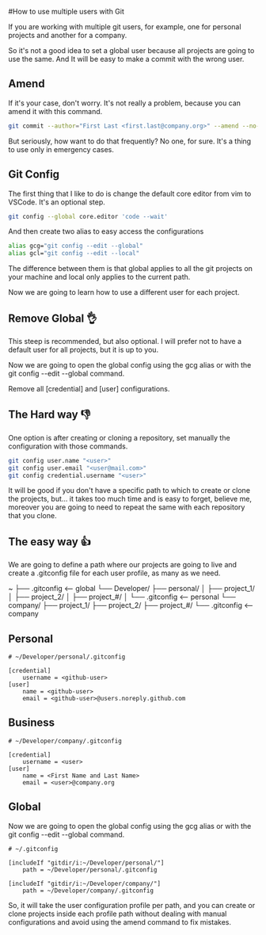 #How to use multiple users with Git

If you are working with multiple git users, for example, one for personal projects and another for a company.

So it's not a good idea to set a global user because all projects are going to use the same. And It will be easy to make a commit with the wrong user.

## Amend

If it's your case, don't worry. It's not really a problem, because you can amend it with this command.

```bash
git commit --author="First Last <first.last@company.org>" --amend --no-edit 
```

But seriously, how want to do that frequently? No one, for sure. It's a thing to use only in emergency cases.

## Git Config

The first thing that I like to do is change the default core editor from vim to VSCode. It's an optional step.

```bash
git config --global core.editor 'code --wait'
```

And then create two alias to easy access the configurations

```bash
alias gcg="git config --edit --global"
alias gcl="git config --edit --local"
```

The difference between them is that global applies to all the git projects on your machine and local only applies to the current path.

Now we are going to learn how to use a different user for each project.

## Remove Global 👌
This steep is recommended, but also optional. I will prefer not to have a default user for all projects, but it is up to you.

Now we are going to open the global config using the gcg alias or with the git config --edit --global command.

Remove all [credential] and [user] configurations.

## The Hard way 👎
One option is after creating or cloning a repository, set manually the configuration with those commands.

```bash
git config user.name "<user>"
git config user.email "<user@mail.com>"
git config credential.username "<user>"
```

It will be good if you don't have a specific path to which to create or clone the projects, but... it takes too much time and is easy to forget, believe me, moreover you are going to need to repeat the same with each repository that you clone.

## The easy way 👍
We are going to define a path where our projects are going to live and create a .gitconfig file for each user profile, as many as we need.

~
├── .gitconfig <-- global
└── Developer/
   ├── personal/
   │   ├── project_1/
   │   ├── project_2/
   │   ├── project_#/
   │   └── .gitconfig <-- personal
   └── company/
       ├── project_1/
       ├── project_2/
       ├── project_#/
       └── .gitconfig <-- company

## Personal

```
# ~/Developer/personal/.gitconfig

[credential]
    username = <github-user>
[user]
    name = <github-user>
    email = <github-user>@users.noreply.github.com
```

## Business

```
# ~/Developer/company/.gitconfig

[credential]
    username = <user>
[user]
    name = <First Name and Last Name>
    email = <user>@company.org
```

## Global
Now we are going to open the global config using the gcg alias or with the git config --edit --global command.

```
# ~/.gitconfig

[includeIf "gitdir/i:~/Developer/personal/"]
    path = ~/Developer/personal/.gitconfig

[includeIf "gitdir/i:~/Developer/company/"]
    path = ~/Developer/company/.gitconfig
```

So, it will take the user configuration profile per path, and you can create or clone projects inside each profile path without dealing with manual configurations and avoid using the amend command to fix mistakes.